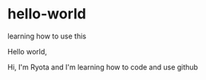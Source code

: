 # hello-world
learning how to use this


Hello world,

Hi, I'm Ryota and I'm learning how to code and use github
